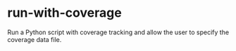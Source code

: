 # run-with-coverage
Run a Python script with coverage tracking and allow the user to specify the coverage data file.

